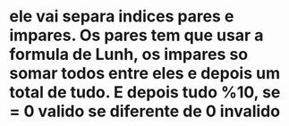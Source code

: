 # ele vai separa indices pares e impares. Os pares tem que usar a formula de Lunh, os impares so somar todos entre eles e depois um total de tudo. E depois tudo %10, se = 0 valido se diferente de 0 invalido
